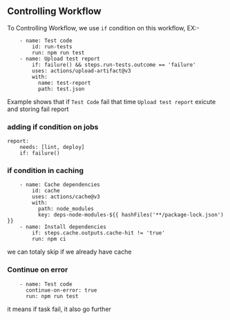 ## Controlling Workflow

To Controlling Workflow, we use `if` condition on this workflow, 
EX:-
```
    - name: Test code
        id: run-tests
        run: npm run test
    - name: Upload test report
        if: failure() && steps.run-tests.outcome == 'failure'
        uses: actions/upload-artifact@v3
        with:
          name: test-report
          path: test.json
```

Example shows that if `Test Code` fail that time `Upload test report` exicute and storing fail report

### adding if condition on jobs
```
report:
    needs: [lint, deploy]
    if: failure()
```

### if condition in caching

```
    - name: Cache dependencies
        id: cache
        uses: actions/cache@v3
        with:
          path: node_modules
          key: deps-node-modules-${{ hashFiles('**/package-lock.json') }}
    - name: Install dependencies
        if: steps.cache.outputs.cache-hit != 'true'
        run: npm ci
```

we can totaly skip if we already have cache


### Continue on error
```
    - name: Test code
      continue-on-error: true
      run: npm run test
```
it means if task fail, it also go further